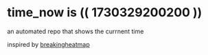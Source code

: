 # time_now is (( 1730329200200 ))

an automated repo that shows the currnent time

inspired by [breakingheatmap](https://github.com/breakingheatmap/breakingheatmap)